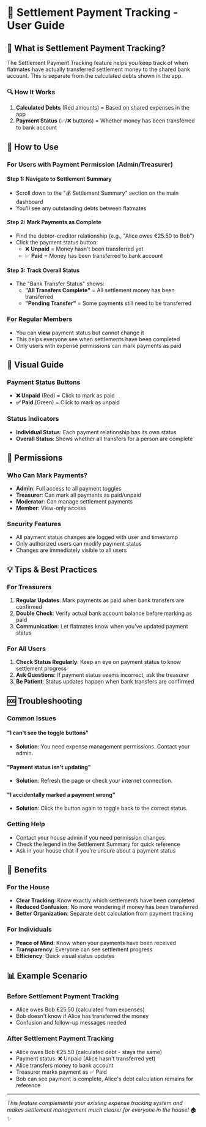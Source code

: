 # 📖 Settlement Payment Tracking - User Guide

## 🎯 What is Settlement Payment Tracking?

The Settlement Payment Tracking feature helps you keep track of when flatmates have actually transferred settlement money to the shared bank account. This is separate from the calculated debts shown in the app.

### 🔍 How It Works

1. **Calculated Debts** (Red amounts) = Based on shared expenses in the app
2. **Payment Status** (✅/❌ buttons) = Whether money has been transferred to bank account

## 🚀 How to Use

### For Users with Payment Permission (Admin/Treasurer)

#### Step 1: Navigate to Settlement Summary
- Scroll down to the "💰 Settlement Summary" section on the main dashboard
- You'll see any outstanding debts between flatmates

#### Step 2: Mark Payments as Complete
- Find the debtor-creditor relationship (e.g., "Alice owes €25.50 to Bob")
- Click the payment status button:
  - ❌ **Unpaid** = Money hasn't been transferred yet
  - ✅ **Paid** = Money has been transferred to bank account

#### Step 3: Track Overall Status
- The "Bank Transfer Status" shows:
  - **"All Transfers Complete"** = All settlement money has been transferred
  - **"Pending Transfer"** = Some payments still need to be transferred

### For Regular Members

- You can **view** payment status but cannot change it
- This helps everyone see when settlements have been completed
- Only users with expense permissions can mark payments as paid

## 📱 Visual Guide

### Payment Status Buttons
- **❌ Unpaid** (Red) = Click to mark as paid
- **✅ Paid** (Green) = Click to mark as unpaid

### Status Indicators
- **Individual Status**: Each payment relationship has its own status
- **Overall Status**: Shows whether all transfers for a person are complete

## 🔐 Permissions

### Who Can Mark Payments?
- **Admin**: Full access to all payment toggles
- **Treasurer**: Can mark all payments as paid/unpaid
- **Moderator**: Can manage settlement payments
- **Member**: View-only access

### Security Features
- All payment status changes are logged with user and timestamp
- Only authorized users can modify payment status
- Changes are immediately visible to all users

## 💡 Tips & Best Practices

### For Treasurers
1. **Regular Updates**: Mark payments as paid when bank transfers are confirmed
2. **Double Check**: Verify actual bank account balance before marking as paid
3. **Communication**: Let flatmates know when you've updated payment status

### For All Users
1. **Check Status Regularly**: Keep an eye on payment status to know settlement progress
2. **Ask Questions**: If payment status seems incorrect, ask the treasurer
3. **Be Patient**: Status updates happen when bank transfers are confirmed

## 🆘 Troubleshooting

### Common Issues

#### "I can't see the toggle buttons"
- **Solution**: You need expense management permissions. Contact your admin.

#### "Payment status isn't updating"
- **Solution**: Refresh the page or check your internet connection.

#### "I accidentally marked a payment wrong"
- **Solution**: Click the button again to toggle back to the correct status.

### Getting Help
- Contact your house admin if you need permission changes
- Check the legend in the Settlement Summary for quick reference
- Ask in your house chat if you're unsure about a payment status

## 🎉 Benefits

### For the House
- **Clear Tracking**: Know exactly which settlements have been completed
- **Reduced Confusion**: No more wondering if money has been transferred
- **Better Organization**: Separate debt calculation from payment tracking

### For Individuals
- **Peace of Mind**: Know when your payments have been received
- **Transparency**: Everyone can see settlement progress
- **Efficiency**: Quick visual status updates

## 📊 Example Scenario

### Before Settlement Payment Tracking
- Alice owes Bob €25.50 (calculated from expenses)
- Bob doesn't know if Alice has transferred the money
- Confusion and follow-up messages needed

### After Settlement Payment Tracking
- Alice owes Bob €25.50 (calculated debt - stays the same)
- Payment status: ❌ Unpaid (Alice hasn't transferred yet)
- Alice transfers money to bank account
- Treasurer marks payment as ✅ Paid
- Bob can see payment is complete, Alice's debt calculation remains for reference

---

*This feature complements your existing expense tracking system and makes settlement management much clearer for everyone in the house!* 🏠✨
